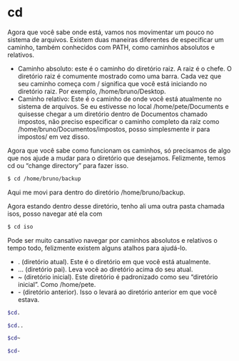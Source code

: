 # cd

Agora que você sabe onde está, vamos nos movimentar um pouco no sistema de arquivos. Existem duas maneiras diferentes de especificar um caminho, também conhecidos com PATH, como caminhos absolutos e relativos.

- Caminho absoluto: este é o caminho do diretório raiz. A raiz é o chefe. O diretório raiz é comumente mostrado como uma barra. Cada vez que seu caminho começa com / significa que você está iniciando no diretório raiz. Por exemplo, /home/bruno/Desktop.
- Caminho relativo: Este é o caminho de onde você está atualmente no sistema de arquivos. Se eu estivesse no local /home/pete/Documents e quisesse chegar a um diretório dentro de Documentos chamado impostos, não preciso especificar o caminho completo da raiz como /home/bruno/Documentos/impostos, posso simplesmente ir para impostos/ em vez disso.

Agora que você sabe como funcionam os caminhos, só precisamos de algo que nos ajude a mudar para o diretório que desejamos. Felizmente, temos cd ou “change directory” para fazer isso.

```bash
$ cd /home/bruno/backup
```

Aqui me movi para dentro do diretório /home/bruno/backup.

Agora estando dentro desse diretório, tenho ali uma outra pasta chamada isos, posso navegar até ela com

```bash
$ cd iso
```

Pode ser muito cansativo navegar por caminhos absolutos e relativos o tempo todo, felizmente existem alguns atalhos para ajudá-lo.

- . (diretório atual). Este é o diretório em que você está atualmente.
- … (diretório pai). Leva você ao diretório acima do seu atual.
- ~ (diretório inicial). Este diretório é padronizado como seu “diretório inicial”. Como /home/pete.
- \- (diretório anterior). Isso o levará ao diretório anterior em que você estava.

```bash
$cd.

$cd..

$cd~

$cd-
```